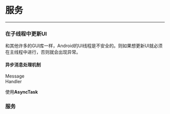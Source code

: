 # 服务

-----

### 在子线程中更新UI
和其他许多的GUI库一样，Android的UI线程是不安全的。则如果想更新UI就必须在主线程中进行，否则就会出现异常。


#### 异步消息处理机制

Message  
Handler


使用**AsyncTask**

### 服务



